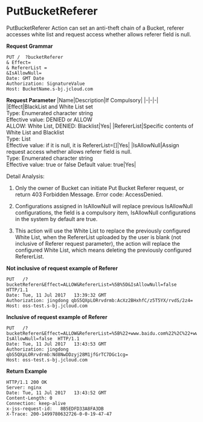 # PutBucketReferer

PutBucketReferer Action can set an anti-theft chain of a Bucket, referer accesses white list and request access whether allows referer field is null.

**Request Grammar**
```
PUT /  ?bucketReferer
& Effect=
& RefererList =
&IsAllowNull=
Date: GMT Date
Authorization: SignatureValue
Host: BucketName.s-bj.jcloud.com
```
**Request Parameter**
|Name|Description|If Compulsory|
|-|-|-|
|Effect|BlackList and White List set <br>Type: Enumerated character string<br>Effective value: DENIED or ALLOW<br>ALLOW: White List, DENIED: Blacklist|Yes|
|RefererList|Specific contents of White List and Blacklist<br>Type: List<String><br>Effective value: if it is null, it is RefererList=[]|Yes|
|IsAllowNull|Assign request access whether allows referer field is null. <br>Type: Enumerated character string<br>Effective value: true or false Default value: true|Yes|

Detail Analysis:
1. Only the owner of Bucket can initiate Put Bucket Referer request, or return 403 Forbidden Message. Error code: AccessDenied.

2. Configurations assigned in IsAllowNull will replace previous IsAllowNull configurations, the field is a compulsory item, IsAllowNull configurations in the system by default are true.

3. This action will use the White List to replace the previously configured White List, when the RefererList uploaded by the user is blank (not inclusive of Referer request parameter), the action will replace the configured White List, which means deleting the previously configured RefererList.

**Not inclusive of request example of Referer**
```
PUT   /?bucketReferer&Effect=ALLOW&RefererList=%5B%5D&IsAllowNull=false   HTTP/1.1
Date: Tue, 11 Jul 2017   13:39:32 GMT
Authorization: jingdong qbS5QXpLORrvdrmb:AcXz2BHxhfC/z5T5YX/rvdS/2z4=
Host: oss-test.s-bj.jcloud.com
```
**Inclusive of request example of Referer**
```
PUT   /?bucketReferer&Effect=ALLOW&RefererList=%5B%22+www.baidu.com%22%2C%22+www.google.com%22%5D& 
IsAllowNull=false  HTTP/1.1
Date: Tue, 11 Jul 2017   13:43:53 GMT
Authorization: jingdong   qbS5QXpLORrvdrmb:Nd8NwDDzyj28M1jfGrTC7DGc1cg=
Host: oss-test.s-bj.jcloud.com
```

**Return Example** 
```
HTTP/1.1 200 OK
Server: nginx
Date: Tue, 11 Jul 2017   13:43:52 GMT
Content-Length: 0
Connection: keep-alive
x-jss-request-id:   8B5EDFD33A8FA3DB
X-Trace: 200-1499780632726-0-0-19-47-47
```
